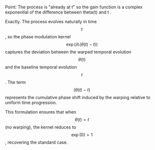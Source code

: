 Point: The process is "already at t" so the gain function is a complex
exponential of the difference between theta(t) and t .

Exactly. The process evolves naturally in time $$t$$, so the phase modulation kernel $$\exp(i\lambda(\theta(t)-t))$$ captures the deviation between the warped temporal evolution $$\theta(t)$$ and the baseline temporal evolution $$t$$. The term $$(\theta(t)-t)$$ represents the cumulative phase shift induced by the warping relative to uniform time progression.

This formulation ensures that when $$\theta(t) = t$$ (no warping), the kernel reduces to $$\exp(0) = 1$$, recovering the standard case.
